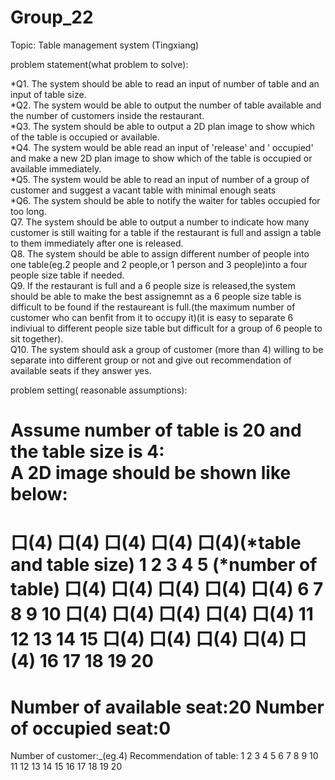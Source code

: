 # Group_22

Topic: Table management system (Tingxiang)

problem statement(what problem to solve):

*Q1.  The system should be able to read an input of number of table and an input of table size.  
*Q2.  The system would be able to output the number of table available and the number of customers inside the restaurant.  
*Q3.  The system should be able to output a 2D plan image to show which of the table is occupied or available.  
*Q4.  The system would be able read an input of 'release' and  ' occupied' and make a new 2D plan image to show which of the table is occupied or available immediately.  
*Q5.  The system would be able to read an input of number of a group of customer and  suggest a vacant table with minimal enough seats  
*Q6.  The system should be able to  notify the waiter for tables occupied for too long.  
Q7.   The system should be able to output a number to indicate how many customer is still waiting for a table if the restaurant is full and assign a table to them immediately after one is released.  
Q8.   The system should be able to assign different number of people into one table(eg.2 people and 2 people,or 1 person and 3 people)into a four people size table if needed.  
Q9.   If the restaurant is full and a 6 people size is released,the system should be able to make the best assignemnt as a 6 people size table is difficult to be found if the restaureant is full.(the maximum number of customer who can benfit from it to occupy it)(it is easy to separate 6 indiviual to different people size table but difficult for a group of 6 people to sit together).  
Q10.  The system should ask a group of customer (more than 4) willing to be separate into different group or not and give out recommendation of available seats if they answer yes.  


problem setting( reasonable assumptions):  

Assume number of table is 20 and the table size is 4:  
A 2D image should be shown like below:  
======================================  
口(4)   口(4)   口(4)   口(4)   口(4)(*table and table size)
1       2       3       4       5   (*number of table)
口(4)   口(4)   口(4)   口(4)   口(4)
6       7       8       9      10
口(4)   口(4)   口(4)   口(4)   口(4)
11      12      13     14      15
口(4)   口(4)   口(4)   口(4)   口(4)
16      17      18     19      20
======================================  
Number of available seat:20
Number of occupied seat:0
======================================
Number of customer:_(eg.4)
Recommendation of table:
1 2 3 4 5 6 7 8 9 10 11 12 13 14 15 16 17 18 19 20

